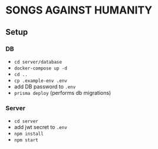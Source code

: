 # SONGS AGAINST HUMANITY

## Setup

### DB
* `cd server/database`
* `docker-compose up -d`
* `cd ..`
* `cp .example-env .env`
* add DB password to `.env`
* `prisma deploy` (performs db migrations)

### Server
* `cd server`
* add jwt secret to `.env`
* `npm install`
* `npm start`
